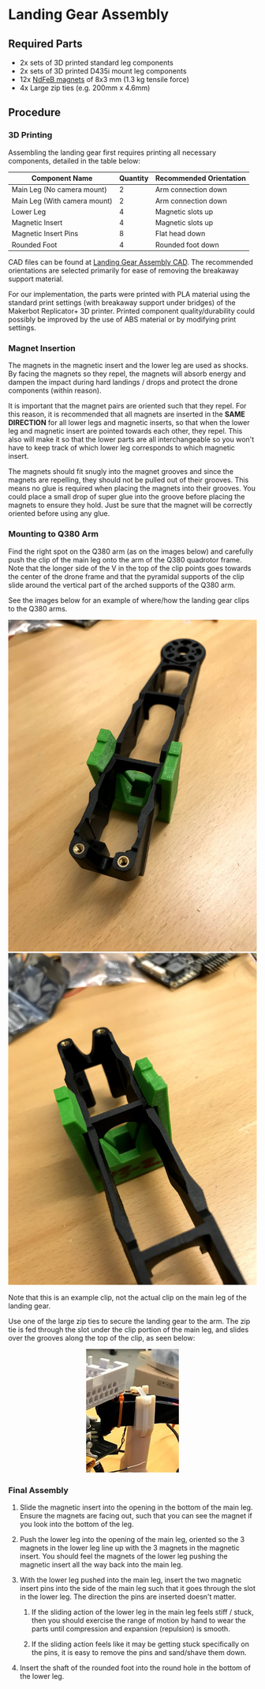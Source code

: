 # Landing Gear Assembly

## Required Parts

  * 2x sets of 3D printed standard leg components
  * 2x sets of 3D printed D435i mount leg components
  * 12x  [NdFeB magnets](https://www.magnordic.se/supermagneter-8x3-mm) of 8x3 mm (1.3 kg tensile force)
  * 4x Large zip ties (e.g. 200mm x 4.6mm)

## Procedure

### 3D Printing

Assembling the landing gear first requires printing all necessary components, detailed in the table below:

| Component Name                | Quantity | Recommended Orientation |
| --------------                | -------- | ----------------------- |
| Main Leg (No camera mount)    | 2        | Arm connection down     |
| Main Leg (With camera mount)  | 2        | Arm connection down     |
| Lower Leg                     | 4        | Magnetic slots up       |
| Magnetic Insert               | 4        | Magnetic slots up       |
| Magnetic Insert Pins          | 8        | Flat head down          |
| Rounded Foot                  | 4        | Rounded foot down       |


CAD files can be found at [Landing Gear Assembly CAD](https://drive.google.com/drive/folders/18POZlQbrHtJMRAQEIRWGYhrx_C7PdH1Q?usp=sharing).
The recommended orientations are selected primarily for
ease of removing the breakaway support material.

For our implementation, the parts were printed with PLA material using
the standard print settings (with breakaway support under bridges) of
the Makerbot Replicator+ 3D printer. Printed component quality/durability
could possibly be improved by the use of ABS material or by modifying print settings.


### Magnet Insertion

The magnets in the magnetic insert and the lower leg are used as shocks.
By facing the magnets so they repel, the magnets will absorb energy and
dampen the impact during hard landings / drops and protect the drone components
(within reason).

It is important that the magnet pairs are oriented such that they repel.
For this reason, it is recommended that all magnets are inserted in the
**SAME DIRECTION** for all lower legs and magnetic inserts, so that when
the lower leg and magnetic insert are pointed towards each other, they repel.
This also will make it so that the lower parts are all interchangeable so
you won't have to keep track of which lower leg corresponds to which magnetic
insert.

The magnets should fit snugly into the magnet grooves and since the magnets
are repelling, they should not be pulled out of their grooves.
This means no glue is required when placing the magnets into their grooves.
You could place a small drop of super glue into the groove before placing
the magnets to ensure they hold.
Just be sure that the magnet will be correctly oriented before using any glue.


### Mounting to Q380 Arm

Find the right spot on the Q380 arm (as on the images below) and carefully
push the clip of the main leg onto the arm of the Q380 quadrotor frame.
Note that the longer side of the V in the top of the clip points goes towards
the center of the drone frame and that the pyramidal supports of the clip slide
around the vertical part of the arched supports of the Q380 arm.

See the images below for an example of where/how the landing gear
clips to the Q380 arms.

<kbd>
  <img src="../../img/assembly/landing_gear_to_Q380-1.jpg">
</kbd>

<kbd>
  <img src="../../img/assembly/landing_gear_to_Q380-2.jpg">
</kbd>

Note that this is an example clip, not the actual clip on the main leg of the landing gear.

Use one of the large zip ties to secure the landing gear to the arm.
The zip tie is fed through the slot under the clip portion of the main leg,
and slides over the grooves along the top of the clip, as seen below:
<p align="center">
<kbd>
  <img src="../../img/assembly/landing_gear-ziptie.png">
</kbd>
</p>

### Final Assembly

  1. Slide the magnetic insert into the opening in the bottom of the main leg.
     Ensure the magnets are facing out, such that you can see the magnet if you
     look into the bottom of the leg.

  2. Push the lower leg into the opening of the main leg, oriented so the 3 magnets in the
     lower leg line up with the 3 magnets in the magnetic insert. You should feel the magnets
     of the lower leg pushing the magnetic insert all the way back into the main leg.

  3. With the lower leg pushed into the main leg, insert the two magnetic insert pins
     into the side of the main leg such that it goes through the slot in the lower leg.
     The direction the pins are inserted doesn't matter.

     1. If the sliding action of the lower leg in the main leg feels stiff / stuck,
        then you should exercise the range of motion by hand to wear the parts until
        compression and expansion (repulsion) is smooth.

     2. If the sliding action feels like it may be getting stuck specifically on the pins,
        it is easy to remove the pins and sand/shave them down.

  4. Insert the shaft of the rounded foot into the round hole in the bottom of the lower leg.
